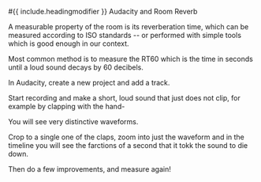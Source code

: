 #{{ include.headingmodifier }} Audacity and Room Reverb


A measurable property of the room is its reverberation time, which can be measured according to ISO standards -- or performed with simple tools which is good enough in our context.

Most common method is to measure the RT60 which is the time in seconds until a loud sound decays by 60 decibels.


In Audacity, create a new project and add a track.

Start recording and make a short, loud sound that just does not clip, for example by clapping with the hand-

You will see very distinctive waveforms.


Crop to a single one of the claps, zoom into just the waveform and in the timeline you will see the farctions of a second that it tokk the sound to die down.


Then do a few improvements, and measure again!